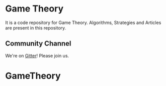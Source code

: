 # Game Theory
It is a code repository for Game Theory. Algorithms, Strategies and Articles are present in this repository.	

## Community Channel

We're on [Gitter](https://gitter.im/arghyabandyopadhyay/community)! Please join us.

# GameTheory
